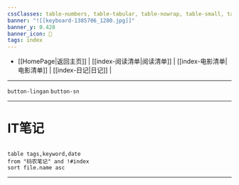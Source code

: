 ```yaml
---
cssClasses: table-numbers, table-tabular, table-nowrap, table-small, table-lines, row-lines, col-lines, row-alt, table-max
banner: "![[keyboard-1385706_1280.jpg]]"
banner_y: 0.428
banner_icon: 🍋
tags: index
---
```


- [[HomePage|返回主页]] | [[index-阅读清单|阅读清单]] | [[index-电影清单|电影清单]] | [[index-日记|日记]] |

---

`button-lingan`   `button-sn` 

---

# IT笔记

```dataview 

table tags,keyword,date
from "码农笔记" and !#index
sort file.name asc

```
---
